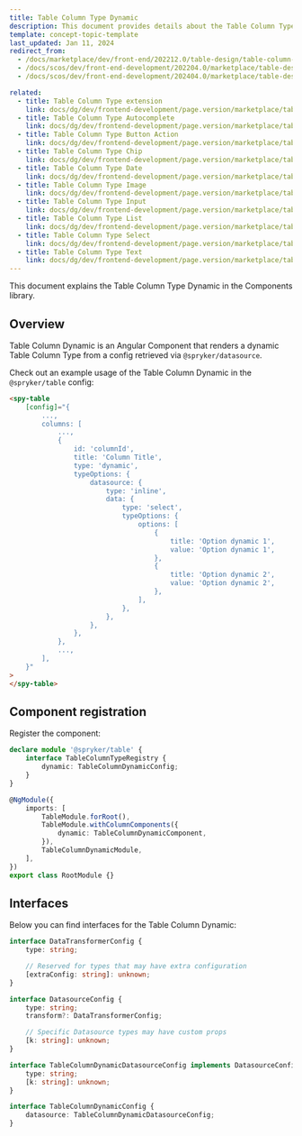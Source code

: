 ```yaml
---
title: Table Column Type Dynamic
description: This document provides details about the Table Column Type Dynamic in the Components Library.
template: concept-topic-template
last_updated: Jan 11, 2024
redirect_from:
  - /docs/marketplace/dev/front-end/202212.0/table-design/table-column-types/table-column-type-dynamic.html
  - /docs/scos/dev/front-end-development/202204.0/marketplace/table-design/table-column-type-extension/table-column-type-dynamic.html
  - /docs/scos/dev/front-end-development/202404.0/marketplace/table-design/table-column-type-extension/table-column-type-dynamic.html

related:
  - title: Table Column Type extension
    link: docs/dg/dev/frontend-development/page.version/marketplace/table-design/table-column-type-extension/table-column-type-extension.html
  - title: Table Column Type Autocomplete
    link: docs/dg/dev/frontend-development/page.version/marketplace/table-design/table-column-type-extension/table-column-type-autocomplete.html
  - title: Table Column Type Button Action
    link: docs/dg/dev/frontend-development/page.version/marketplace/table-design/table-column-type-extension/table-column-type-button-action.html
  - title: Table Column Type Chip
    link: docs/dg/dev/frontend-development/page.version/marketplace/table-design/table-column-type-extension/table-column-type-chip.html
  - title: Table Column Type Date
    link: docs/dg/dev/frontend-development/page.version/marketplace/table-design/table-column-type-extension/table-column-type-date.html
  - title: Table Column Type Image
    link: docs/dg/dev/frontend-development/page.version/marketplace/table-design/table-column-type-extension/table-column-type-image.html
  - title: Table Column Type Input
    link: docs/dg/dev/frontend-development/page.version/marketplace/table-design/table-column-type-extension/table-column-type-input.html
  - title: Table Column Type List
    link: docs/dg/dev/frontend-development/page.version/marketplace/table-design/table-column-type-extension/table-column-type-list.html
  - title: Table Column Type Select
    link: docs/dg/dev/frontend-development/page.version/marketplace/table-design/table-column-type-extension/table-column-type-select.html
  - title: Table Column Type Text
    link: docs/dg/dev/frontend-development/page.version/marketplace/table-design/table-column-type-extension/table-column-type-text.html
---
```


This document explains the Table Column Type Dynamic in the Components library.

## Overview

Table Column Dynamic is an Angular Component that renders a dynamic Table Column Type from a config retrieved via `@spryker/datasource`.

Check out an example usage of the Table Column Dynamic in the `@spryker/table` config:

```html
<spy-table
    [config]="{
        ...,
        columns: [
            ...,
            {
                id: 'columnId',
                title: 'Column Title',
                type: 'dynamic',
                typeOptions: {
                    datasource: {
                        type: 'inline',
                        data: {
                            type: 'select',
                            typeOptions: {
                                options: [
                                    {
                                        title: 'Option dynamic 1',
                                        value: 'Option dynamic 1',
                                    },
                                    {
                                        title: 'Option dynamic 2',
                                        value: 'Option dynamic 2',
                                    },
                                ],
                            },
                        },
                    },
                },
            },
            ...,
        ],
    }"
>
</spy-table>
```

## Component registration

Register the component:

```ts
declare module '@spryker/table' {
    interface TableColumnTypeRegistry {
        dynamic: TableColumnDynamicConfig;
    }
}

@NgModule({
    imports: [
        TableModule.forRoot(),
        TableModule.withColumnComponents({
            dynamic: TableColumnDynamicComponent,
        }),
        TableColumnDynamicModule,
    ],
})
export class RootModule {}
```

## Interfaces

Below you can find interfaces for the Table Column Dynamic:

```ts
interface DataTransformerConfig {
    type: string;

    // Reserved for types that may have extra configuration
    [extraConfig: string]: unknown;
}

interface DatasourceConfig {
    type: string;
    transform?: DataTransformerConfig;

    // Specific Datasource types may have custom props
    [k: string]: unknown;
}

interface TableColumnDynamicDatasourceConfig implements DatasourceConfig {
    type: string;
    [k: string]: unknown;
}

interface TableColumnDynamicConfig {
    datasource: TableColumnDynamicDatasourceConfig;
}
```

